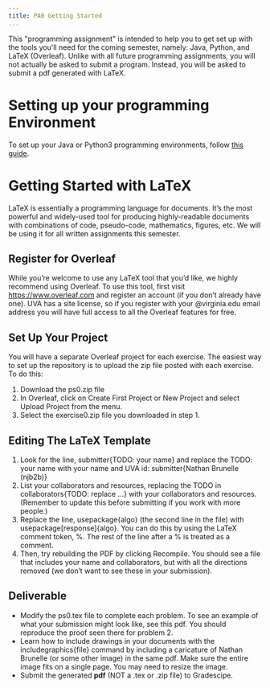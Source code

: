 ```yaml
---
title: PA0 Getting Started
...
```


This "programming assignment" is intended to help you to get set up with the tools you'll need for the coming semester, namely: Java, Python, and LaTeX (Overleaf). Unlike with all future programming assignments, you will not actually be asked to submit a program. Instead, you will be asked to submit a pdf generated with LaTeX.

# Setting up your programming Environment

To set up your Java or Python3 programming environments, follow [this guide](https://www.cs.virginia.edu/~njb2b/cs3100/s2023/installing.html).

# Getting Started with LaTeX
LaTeX is essentially a programming language for documents. It’s the most powerful and widely-used tool for producing highly-readable documents with combinations of code, pseudo-code, mathematics, figures, etc. We will be using it for all written assignments this semester.

## Register for Overleaf
While you’re welcome to use any LaTeX tool that you’d like, we highly recommend using Overleaf. To use this tool, first visit https://www.overleaf.com and register an account (if you don’t already have one). UVA has a site license, so if you register with your @virginia.edu email address you will have full access to all the Overleaf features for free.

## Set Up Your Project
You will have a separate Overleaf project for each exercise. The easiest way to set up the repository is to upload the zip file posted with each exercise. To do this:

1. Download the ps0.zip file 
2. In Overleaf, click on Create First Project or New Project and select Upload Project from the menu.
3. Select the exercise0.zip file you downloaded in step 1.

## Editing The LaTeX Template
1. Look for the line, submitter{TODO: your name} and replace the TODO: your name with your name and UVA id: submitter{Nathan Brunelle (njb2b)}
1. List your collaborators and resources, replacing the TODO in collaborators{TODO: replace …} with your collaborators and resources. (Remember to update this before submitting if you work with more people.)
1. Replace the line, usepackage{algo} (the second line in the file) with usepackage[response]{algo}. You can do this by using the LaTeX comment token, %. The rest of the line after a % is treated as a comment.
1. Then, try rebuilding the PDF by clicking Recompile. You should see a file that includes your name and collaborators, but with all the directions removed (we don’t want to see these in your submission).

## Deliverable
- Modify the ps0.tex file to complete each problem. To see an example of what your submission might look like, see this pdf. You should reproduce the proof seen there for problem 2.
- Learn how to include drawings in your documents with the includegraphics{file} command by including a caricature of Nathan Brunelle (or some other image) in the same pdf. Make sure the entire image fits on a single page. You may need to resize the image.
- Submit the generated **pdf** (NOT a .tex or .zip file) to Gradescipe.
